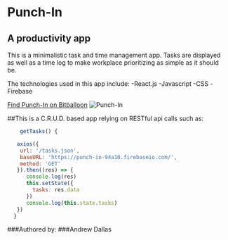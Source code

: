 # Punch-In

## A productivity app

 This is a minimalistic task and time management app. Tasks are displayed 
 as well as a time log to make workplace prioritizing as simple as it should be.

The technologies used in this app include:
-React.js
-Javascript
-CSS
-Firebase

[Find Punch-In on Bitballoon](http://housing-agent-camel-84028.bitballoon.com/)
![Punch-In](https://i.imgur.com/VaZlAOM.png)

##This is a C.R.U.D. based app relying on RESTful api calls such as:

```javascript
    getTasks() {

   axios({
    url: '/tasks.json',
    baseURL: 'https://punch-in-94a10.firebaseio.com/',
    method: 'GET'
   }).then((res) => {
      console.log(res)
      this.setState({
        tasks: res.data
      })
      console.log(this.state.tasks)
   })
  }
```


###Authored by:
###Andrew Dallas
